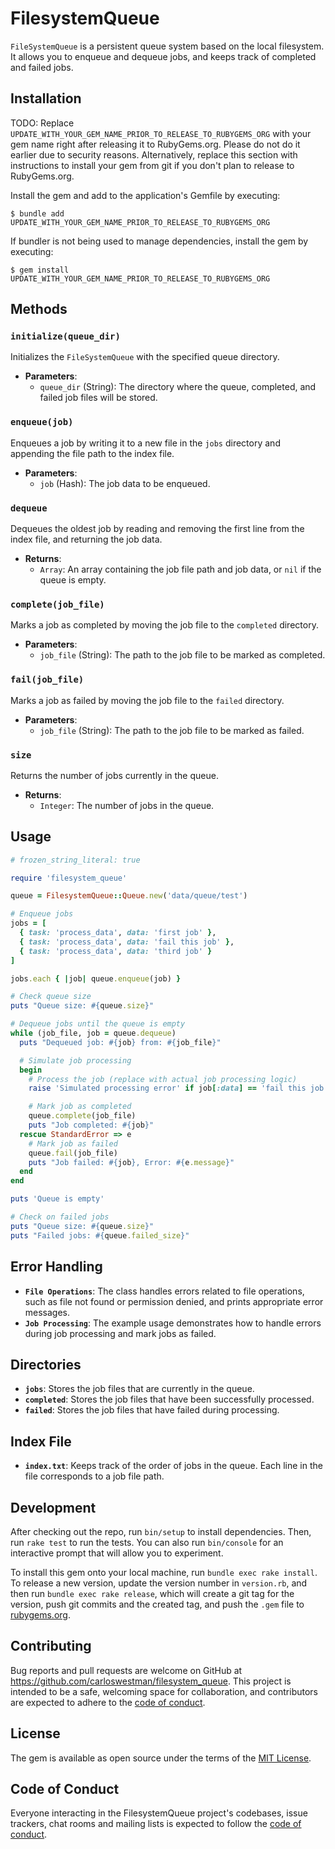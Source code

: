 # FilesystemQueue

`FileSystemQueue` is a persistent queue system based on the local filesystem. It allows you to enqueue and dequeue jobs, and keeps track of completed and failed jobs.

## Installation

TODO: Replace `UPDATE_WITH_YOUR_GEM_NAME_PRIOR_TO_RELEASE_TO_RUBYGEMS_ORG` with your gem name right after releasing it to RubyGems.org. Please do not do it earlier due to security reasons. Alternatively, replace this section with instructions to install your gem from git if you don't plan to release to RubyGems.org.

Install the gem and add to the application's Gemfile by executing:

    $ bundle add UPDATE_WITH_YOUR_GEM_NAME_PRIOR_TO_RELEASE_TO_RUBYGEMS_ORG

If bundler is not being used to manage dependencies, install the gem by executing:

    $ gem install UPDATE_WITH_YOUR_GEM_NAME_PRIOR_TO_RELEASE_TO_RUBYGEMS_ORG

## Methods

### `initialize(queue_dir)`

Initializes the `FileSystemQueue` with the specified queue directory.

- **Parameters**:
  - `queue_dir` (String): The directory where the queue, completed, and failed job files will be stored.

### `enqueue(job)`

Enqueues a job by writing it to a new file in the `jobs` directory and appending the file path to the index file.

- **Parameters**:
  - `job` (Hash): The job data to be enqueued.

### `dequeue`

Dequeues the oldest job by reading and removing the first line from the index file, and returning the job data.

- **Returns**:
  - `Array`: An array containing the job file path and job data, or `nil` if the queue is empty.

### `complete(job_file)`

Marks a job as completed by moving the job file to the `completed` directory.

- **Parameters**:
  - `job_file` (String): The path to the job file to be marked as completed.

### `fail(job_file)`

Marks a job as failed by moving the job file to the `failed` directory.

- **Parameters**:
  - `job_file` (String): The path to the job file to be marked as failed.

### `size`

Returns the number of jobs currently in the queue.

- **Returns**:
  - `Integer`: The number of jobs in the queue.

## Usage

```ruby
# frozen_string_literal: true

require 'filesystem_queue'

queue = FilesystemQueue::Queue.new('data/queue/test')

# Enqueue jobs
jobs = [
  { task: 'process_data', data: 'first job' },
  { task: 'process_data', data: 'fail this job' },
  { task: 'process_data', data: 'third job' }
]

jobs.each { |job| queue.enqueue(job) }

# Check queue size
puts "Queue size: #{queue.size}"

# Dequeue jobs until the queue is empty
while (job_file, job = queue.dequeue)
  puts "Dequeued job: #{job} from: #{job_file}"

  # Simulate job processing
  begin
    # Process the job (replace with actual job processing logic)
    raise 'Simulated processing error' if job[:data] == 'fail this job'

    # Mark job as completed
    queue.complete(job_file)
    puts "Job completed: #{job}"
  rescue StandardError => e
    # Mark job as failed
    queue.fail(job_file)
    puts "Job failed: #{job}, Error: #{e.message}"
  end
end

puts 'Queue is empty'

# Check on failed jobs
puts "Queue size: #{queue.size}"
puts "Failed jobs: #{queue.failed_size}"
```

## Error Handling

- **`File Operations`**: The class handles errors related to file operations, such as file not found or permission denied, and prints appropriate error messages.
- **`Job Processing`**: The example usage demonstrates how to handle errors during job processing and mark jobs as failed.

## Directories

- **`jobs`**: Stores the job files that are currently in the queue.
- **`completed`**: Stores the job files that have been successfully processed.
- **`failed`**: Stores the job files that have failed during processing.

## Index File

- **`index.txt`**: Keeps track of the order of jobs in the queue. Each line in the file corresponds to a job file path.

## Development

After checking out the repo, run `bin/setup` to install dependencies. Then, run `rake test` to run the tests. You can also run `bin/console` for an interactive prompt that will allow you to experiment.

To install this gem onto your local machine, run `bundle exec rake install`. To release a new version, update the version number in `version.rb`, and then run `bundle exec rake release`, which will create a git tag for the version, push git commits and the created tag, and push the `.gem` file to [rubygems.org](https://rubygems.org).

## Contributing

Bug reports and pull requests are welcome on GitHub at https://github.com/carloswestman/filesystem_queue. This project is intended to be a safe, welcoming space for collaboration, and contributors are expected to adhere to the [code of conduct](https://github.com/carloswestman/filesystem_queue/blob/master/CODE_OF_CONDUCT.md).

## License

The gem is available as open source under the terms of the [MIT License](https://opensource.org/licenses/MIT).

## Code of Conduct

Everyone interacting in the FilesystemQueue project's codebases, issue trackers, chat rooms and mailing lists is expected to follow the [code of conduct](https://github.com/carloswestman/filesystem_queue/blob/master/CODE_OF_CONDUCT.md).
